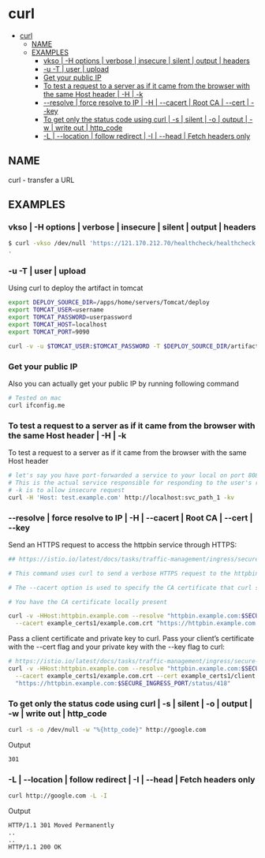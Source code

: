 # curl

- [curl](#curl)
  - [NAME](#name)
  - [EXAMPLES](#examples)
    - [vkso | -H options | verbose | insecure | silent | output | headers](#vkso---h-options--verbose--insecure--silent--output--headers)
    - [-u -T | user | upload](#-u--t--user--upload)
    - [Get your public IP](#get-your-public-ip)
    - [To test a request to a server as if it came from the browser with the same Host header | -H | -k](#to-test-a-request-to-a-server-as-if-it-came-from-the-browser-with-the-same-host-header---h---k)
    - [--resolve | force resolve to IP | -H | --cacert | Root CA | --cert | --key](#--resolve--force-resolve-to-ip---h----cacert--root-ca----cert----key)
    - [To get only the status code using curl | -s | silent | -o | output | -w | write out | http\_code](#to-get-only-the-status-code-using-curl---s--silent---o--output---w--write-out--http_code)
    - [-L | --location | follow redirect | -I | --head | Fetch headers only](#-l----location--follow-redirect---i----head--fetch-headers-only)

## NAME

curl - transfer a URL

## EXAMPLES

### vkso | -H options | verbose | insecure | silent | output | headers

```bash
$ curl -vkso /dev/null 'https://121.170.212.70/healthcheck/healthcheck.htm' -H'X-test-Debug: 1' -H'Host: test.groceries.org.com'
.
```

### -u -T | user | upload

Using curl to deploy the artifact in tomcat

```bash
export DEPLOY_SOURCE_DIR=/apps/home/servers/Tomcat/deploy
export TOMCAT_USER=username
export TOMCAT_PASSWORD=userpassword
export TOMCAT_HOST=localhost
export TOMCAT_PORT=9090

curl -v -u $TOMCAT_USER:$TOMCAT_PASSWORD -T $DEPLOY_SOURCE_DIR/artifact.war http://$TOMCAT_HOST:$TOMCAT_PORT/manager/text/deploy?path=/offer
```

### Get your public IP

Also you can actually get your public IP by running following command

```bash
# Tested on mac
curl ifconfig.me
```

### To test a request to a server as if it came from the browser with the same Host header | -H | -k

To test a request to a server as if it came from the browser with the same Host header

```bash
# let's say you have port-forwarded a service to your local on port 8080 using kubectl port-forward
# This is the actual service responsible for responding to the user's request from browser when user hits http://test.example.com/svc_path_1
# -k is to allow insecure request
curl -H 'Host: test.example.com' http://localhost:svc_path_1 -kv
```

### --resolve | force resolve to IP | -H | --cacert | Root CA | --cert | --key

Send an HTTPS request to access the httpbin service through HTTPS:

```bash
## https://istio.io/latest/docs/tasks/traffic-management/ingress/secure-ingress/#configure-a-tls-ingress-gateway-for-a-single-host

# This command uses curl to send a verbose HTTPS request to the httpbin service, specifically to the /status/418 endpoint. It manually sets the Host header to httpbin.example.com to mimic requests to this domain. The --resolve option forces curl to resolve httpbin.example.com to the specified $INGRESS_HOST IP address at the $SECURE_INGRESS_PORT, effectively directing the request to the Istio ingress gateway. The --cacert option specifies the root CA certificate (example.com.crt), allowing curl to trust the self-signed certificate used by the ingress gateway. This command is crucial for testing secure HTTPS access to services managed by Istio, ensuring the routing and SSL/TLS configuration works as expected.

# The --cacert option is used to specify the CA certificate that curl should trust, enabling it to verify the self-signed certificate presented by the server during the SSL/TLS handshake.

# You have the CA certificate locally present

curl -v -HHost:httpbin.example.com --resolve "httpbin.example.com:$SECURE_INGRESS_PORT:$INGRESS_HOST" \
  --cacert example_certs1/example.com.crt "https://httpbin.example.com:$SECURE_INGRESS_PORT/status/418"
```

Pass a client certificate and private key to curl. Pass your client’s certificate with the --cert flag and your private key with the --key flag to curl:

```bash
# https://istio.io/latest/docs/tasks/traffic-management/ingress/secure-ingress/
curl -v -HHost:httpbin.example.com --resolve "httpbin.example.com:$SECURE_INGRESS_PORT:$INGRESS_HOST" \
  --cacert example_certs1/example.com.crt --cert example_certs1/client.example.com.crt --key example_certs1/client.example.com.key \
  "https://httpbin.example.com:$SECURE_INGRESS_PORT/status/418"
```

### To get only the status code using curl | -s | silent | -o | output | -w | write out | http_code

```bash
curl -s -o /dev/null -w "%{http_code}" http://google.com
```

Output

```bash
301
```

### -L | --location | follow redirect | -I | --head | Fetch headers only

```bash
curl http://google.com -L -I
```

Output

```bash
HTTP/1.1 301 Moved Permanently
..
..
HTTP/1.1 200 OK
```
